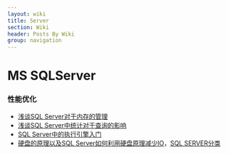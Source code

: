 ```yaml
---
layout: wiki
title: Server
section: Wiki
header: Posts By Wiki
group: navigation
---
```


MS SQLServer
======

### 性能优化

-   [浅谈SQL Server对于内存的管理](http://www.cnblogs.com/CareySon/archive/2012/08/16/HowSQLServerManageMemory.html)
-   [浅谈SQL Server中统计对于查询的影响](http://www.cnblogs.com/CareySon/archive/2012/05/14/HowStatisticImpactQuery.html)
-   [SQL Server中的执行引擎入门](http://www.cnblogs.com/CareySon/archive/2012/05/23/CoreConceptOfExcutionEngine.html)
-   [硬盘的原理以及SQL Server如何利用硬盘原理减少IO](http://www.cnblogs.com/CareySon/archive/2012/08/20/2647017.html)，[SQL SERVER分类](http://www.cnblogs.com/CareySon/category/344769.html)
